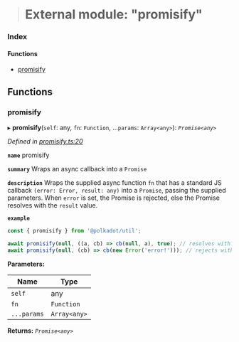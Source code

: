 > # External module: "promisify"

### Index

#### Functions

* [promisify](_promisify_.md#promisify)

## Functions

###  promisify

▸ **promisify**(`self`: any, `fn`: `Function`, ...`params`: `Array<any>`): *`Promise<any>`*

*Defined in [promisify.ts:20](https://github.com/polkadot-js/common/blob/0ec2dae/packages/util/src/promisify.ts#L20)*

**`name`** promisify

**`summary`** Wraps an async callback into a `Promise`

**`description`** 
Wraps the supplied async function `fn` that has a standard JS callback `(error: Error, result: any)` into a `Promise`, passing the supplied parameters. When `error` is set, the Promise is rejected, else the Promise resolves with the `result` value.

**`example`** 
<BR>

```javascript
const { promisify } from '@polkadot/util';

await promisify(null, ((a, cb) => cb(null, a), true); // resolves with `true`
await promisify(null, (cb) => cb(new Error('error!'))); // rejects with `error!`
```

**Parameters:**

Name | Type |
------ | ------ |
`self` | any |
`fn` | `Function` |
`...params` | `Array<any>` |

**Returns:** *`Promise<any>`*